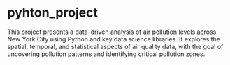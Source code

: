 # pyhton_project
This project presents a data-driven analysis of air pollution levels across New York City using Python and key data science libraries. It explores the spatial, temporal, and statistical aspects of air quality data, with the goal of uncovering pollution patterns and identifying critical pollution zones.

